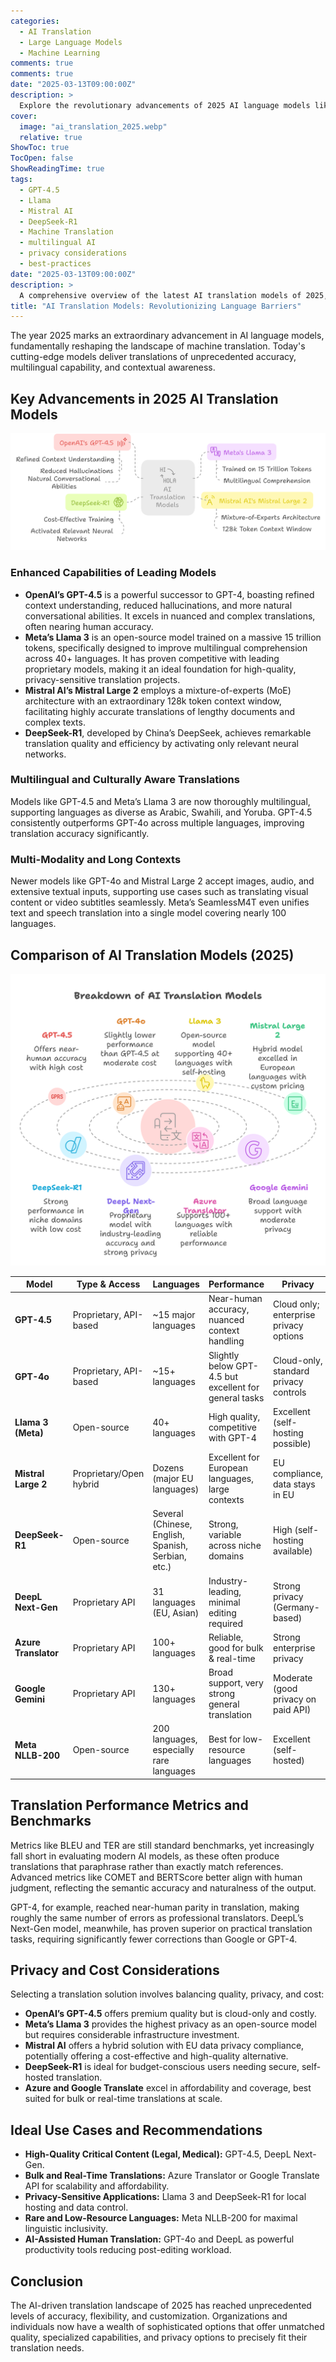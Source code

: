 ```yaml
---
categories:
  - AI Translation
  - Large Language Models
  - Machine Learning
comments: true
comments: true
date: "2025-03-13T09:00:00Z"
description: >
  Explore the revolutionary advancements of 2025 AI language models like GPT-4.5, Llama 3, and DeepSeek-R1, and discover how they are transforming machine translation quality, cost, and privacy.
cover:
  image: "ai_translation_2025.webp"
  relative: true
ShowToc: true
TocOpen: false
ShowReadingTime: true
tags:
  - GPT-4.5
  - Llama
  - Mistral AI
  - DeepSeek-R1
  - Machine Translation
  - multilingual AI
  - privacy considerations
  - best-practices
date: "2025-03-13T09:00:00Z"
description: >
  A comprehensive overview of the latest AI translation models of 2025, their features, best-fit use cases, and considerations around cost and privacy.
title: "AI Translation Models: Revolutionizing Language Barriers"
---
```


The year 2025 marks an extraordinary advancement in AI language models, fundamentally reshaping the landscape of machine translation. Today's cutting-edge models deliver translations of unprecedented accuracy, multilingual capability, and contextual awareness.

## Key Advancements in 2025 AI Translation Models

![alt text](<models.png>)

### Enhanced Capabilities of Leading Models

- **OpenAI’s GPT-4.5** is a powerful successor to GPT-4, boasting refined context understanding, reduced hallucinations, and more natural conversational abilities. It excels in nuanced and complex translations, often nearing human accuracy.
- **Meta’s Llama 3** is an open-source model trained on a massive 15 trillion tokens, specifically designed to improve multilingual comprehension across 40+ languages. It has proven competitive with leading proprietary models, making it an ideal foundation for high-quality, privacy-sensitive translation projects.
- **Mistral AI’s Mistral Large 2** employs a mixture-of-experts (MoE) architecture with an extraordinary 128k token context window, facilitating highly accurate translations of lengthy documents and complex texts.
- **DeepSeek-R1**, developed by China’s DeepSeek, achieves remarkable translation quality and efficiency by activating only relevant neural networks.

### Multilingual and Culturally Aware Translations

Models like GPT-4.5 and Meta’s Llama 3 are now thoroughly multilingual, supporting languages as diverse as Arabic, Swahili, and Yoruba. GPT-4.5 consistently outperforms GPT-4o across multiple languages, improving translation accuracy significantly.

### Multi-Modality and Long Contexts

Newer models like GPT-4o and Mistral Large 2 accept images, audio, and extensive textual inputs, supporting use cases such as translating visual content or video subtitles seamlessly. Meta’s SeamlessM4T even unifies text and speech translation into a single model covering nearly 100 languages.

## Comparison of AI Translation Models (2025)

![alt text](<comparison.png>)

| **Model** | **Type & Access** | **Languages** | **Performance** | **Privacy** | **Cost** |
|------------|-------------------|---------------|-----------------|-------------|----------|
| **GPT-4.5** | Proprietary, API-based | ~15 major languages | Near-human accuracy, nuanced context handling | Cloud only; enterprise privacy options | Very high (~$150 per 1M tokens) |
| **GPT-4o** | Proprietary, API-based | ~15+ languages | Slightly below GPT-4.5 but excellent for general tasks | Cloud-only, standard privacy controls | Moderate (~$10 per 1M tokens) |
| **Llama 3 (Meta)** | Open-source | 40+ languages | High quality, competitive with GPT-4 | Excellent (self-hosting possible) | Hardware costs, no API fee |
| **Mistral Large 2** | Proprietary/Open hybrid | Dozens (major EU languages) | Excellent for European languages, large contexts | EU compliance, data stays in EU | Custom pricing, likely competitive |
| **DeepSeek-R1** | Open-source | Several (Chinese, English, Spanish, Serbian, etc.) | Strong, variable across niche domains | High (self-hosting available) | Low cost, resource-efficient |
| **DeepL Next-Gen** | Proprietary API | 31 languages (EU, Asian) | Industry-leading, minimal editing required | Strong privacy (Germany-based) | Moderate (~$25 per 1M chars) |
| **Azure Translator** | Proprietary API | 100+ languages | Reliable, good for bulk & real-time | Strong enterprise privacy | Low (~$10 per 1M chars) |
| **Google Gemini** | Proprietary API | 130+ languages | Broad support, very strong general translation | Moderate (good privacy on paid API) | Moderate (~$20 per 1M chars) |
| **Meta NLLB-200** | Open-source | 200 languages, especially rare languages | Best for low-resource languages | Excellent (self-hosted) | Hardware costs, no API fee |

## Translation Performance Metrics and Benchmarks

Metrics like BLEU and TER are still standard benchmarks, yet increasingly fall short in evaluating modern AI models, as these often produce translations that paraphrase rather than exactly match references. Advanced metrics like COMET and BERTScore better align with human judgment, reflecting the semantic accuracy and naturalness of the output.

GPT-4, for example, reached near-human parity in translation, making roughly the same number of errors as professional translators. DeepL’s Next-Gen model, meanwhile, has proven superior on practical translation tasks, requiring significantly fewer corrections than Google or GPT-4.

## Privacy and Cost Considerations

Selecting a translation solution involves balancing quality, privacy, and cost:

- **OpenAI’s GPT-4.5** offers premium quality but is cloud-only and costly.
- **Meta’s Llama 3** provides the highest privacy as an open-source model but requires considerable infrastructure investment.
- **Mistral AI** offers a hybrid solution with EU data privacy compliance, potentially offering a cost-effective and high-quality alternative.
- **DeepSeek-R1** is ideal for budget-conscious users needing secure, self-hosted translation.
- **Azure and Google Translate** excel in affordability and coverage, best suited for bulk or real-time translations at scale.

## Ideal Use Cases and Recommendations

- **High-Quality Critical Content (Legal, Medical):** GPT-4.5, DeepL Next-Gen.
- **Bulk and Real-Time Translations:** Azure Translator or Google Translate API for scalability and affordability.
- **Privacy-Sensitive Applications:** Llama 3 and DeepSeek-R1 for local hosting and data control.
- **Rare and Low-Resource Languages:** Meta NLLB-200 for maximal linguistic inclusivity.
- **AI-Assisted Human Translation:** GPT-4o and DeepL as powerful productivity tools reducing post-editing workload.

## Conclusion

The AI-driven translation landscape of 2025 has reached unprecedented levels of accuracy, flexibility, and customization. Organizations and individuals now have a wealth of sophisticated options that offer unmatched quality, specialized capabilities, and privacy options to precisely fit their translation needs.
